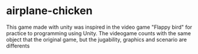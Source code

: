 # airplane-chicken
This game made with unity was inspired in the video game "Flappy bird" for practice to programming using Unity. The videogame counts with the same object that the original game, but the jugability, graphics and scenario are differents
